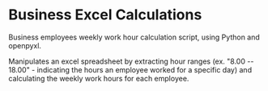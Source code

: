 # Business Excel Calculations
Business employees weekly work hour calculation script, using Python and openpyxl.

Manipulates an excel spreadsheet by extracting hour ranges (ex. "8.00 -- 18.00" - indicating the hours an employee worked for a specific day) and calculating the weekly work hours for each employee.
